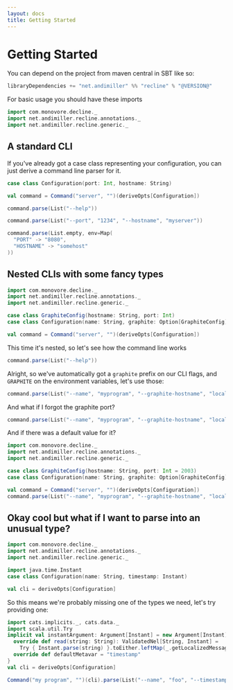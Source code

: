 ```yaml
---
layout: docs
title: Getting Started
---
```


# Getting Started

You can depend on the project from maven central in SBT like so:

```scala
libraryDependencies += "net.andimiller" %% "recline" % "@VERSION@"
```

For basic usage you should have these imports

```scala mdoc
import com.monovore.decline._
import net.andimiller.recline.annotations._
import net.andimiller.recline.generic._
```


## A standard CLI

If you've already got a case class representing your configuration, you can just derive a command line parser for it.

```scala mdoc:to-string
case class Configuration(port: Int, hostname: String)

val command = Command("server", "")(deriveOpts[Configuration])

command.parse(List("--help"))

command.parse(List("--port", "1234", "--hostname", "myserver"))

command.parse(List.empty, env=Map(
  "PORT" -> "8080",
  "HOSTNAME" -> "somehost"
))
```

## Nested CLIs with some fancy types

```scala mdoc:reset:invisible
import com.monovore.decline._
import net.andimiller.recline.annotations._
import net.andimiller.recline.generic._
```

```scala mdoc:to-string
case class GraphiteConfig(hostname: String, port: Int)
case class Configuration(name: String, graphite: Option[GraphiteConfig])

val command = Command("server", "")(deriveOpts[Configuration])
```

This time it's nested, so let's see how the command line works

```scala mdoc:to-string
command.parse(List("--help"))
```

Alright, so we've automatically got a `graphite` prefix on our CLI flags, and `GRAPHITE` on the environment variables, let's use those:

```scala mdoc:to-string
command.parse(List("--name", "myprogram", "--graphite-hostname", "localhost", "--graphite-port", "2003"))
```

And what if I forgot the graphite port?

```scala mdoc:to-string
command.parse(List("--name", "myprogram", "--graphite-hostname", "localhost"))
```

And if there was a default value for it?

```scala mdoc:reset:invisible
import com.monovore.decline._
import net.andimiller.recline.annotations._
import net.andimiller.recline.generic._
```

```scala mdoc:to-string
case class GraphiteConfig(hostname: String, port: Int = 2003)
case class Configuration(name: String, graphite: Option[GraphiteConfig])

val command = Command("server", "")(deriveOpts[Configuration])
command.parse(List("--name", "myprogram", "--graphite-hostname", "localhost"))
```

## Okay cool but what if I want to parse into an unusual type?
```scala mdoc:reset:invisible
import com.monovore.decline._
import net.andimiller.recline.annotations._
import net.andimiller.recline.generic._
```

```scala mdoc:to-string
import java.time.Instant
case class Configuration(name: String, timestamp: Instant)
```

```scala mdoc:to-string:fail
val cli = deriveOpts[Configuration]
```

So this means we're probably missing one of the types we need, let's try providing one:

```scala mdoc:to-string
import cats.implicits._, cats.data._
import scala.util.Try
implicit val instantArgument: Argument[Instant] = new Argument[Instant] {
  override def read(string: String): ValidatedNel[String, Instant] =
    Try { Instant.parse(string) }.toEither.leftMap(_.getLocalizedMessage).toValidatedNel
  override def defaultMetavar = "timestamp"
}
val cli = deriveOpts[Configuration]

Command("my program", "")(cli).parse(List("--name", "foo", "--timestamp", "2019-07-02T12:23:58.006Z"))
```
